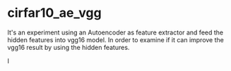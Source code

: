 # cirfar10_ae_vgg
It's an experiment using an Autoencoder as feature extractor and feed the hidden features into vgg16 model.
In order to examine if it can improve the vgg16 result by using the hidden features.

  I
